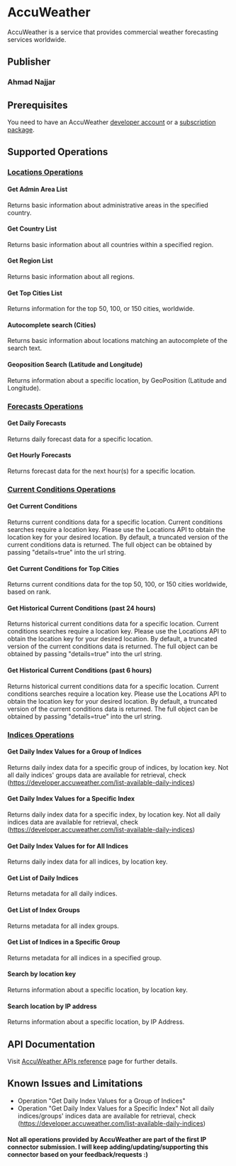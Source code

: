# AccuWeather
AccuWeather is a service that provides commercial weather forecasting services worldwide.

## Publisher
### Ahmad Najjar

## Prerequisites
You need to have an AccuWeather [developer account](https://developer.accuweather.com/) or a [subscription package](https://developer.accuweather.com/packages).

## Supported Operations
### [Locations Operations](https://developer.accuweather.com/accuweather-locations-api/apis)
#### Get Admin Area List
Returns basic information about administrative areas in the specified country.

#### Get Country List
Returns basic information about all countries within a specified region.

#### Get Region List
Returns basic information about all regions.

#### Get Top Cities List
Returns information for the top 50, 100, or 150 cities, worldwide.

#### Autocomplete search (Cities)
Returns basic information about locations matching an autocomplete of the search text.

#### Geoposition Search (Latitude and Longitude)
Returns information about a specific location, by GeoPosition (Latitude and Longitude).

### [Forecasts Operations](https://developer.accuweather.com/accuweather-forecast-api/apis)
#### Get Daily Forecasts
Returns daily forecast data for a specific location.

#### Get Hourly Forecasts
Returns forecast data for the next hour(s) for a specific location.

### [Current Conditions Operations](https://developer.accuweather.com/accuweather-current-conditions-api/apis)
#### Get Current Conditions
Returns current conditions data for a specific location. Current conditions searches require a location key. Please use the Locations API to obtain the location key for your desired location. By default, a truncated version of the current conditions data is returned. The full object can be obtained by passing "details=true" into the url string.

#### Get Current Conditions for Top Cities
Returns current conditions data for the top 50, 100, or 150 cities worldwide, based on rank.

#### Get Historical Current Conditions (past 24 hours)
Returns historical current conditions data for a specific location. Current conditions searches require a location key. Please use the Locations API to obtain the location key for your desired location. By default, a truncated version of the current conditions data is returned. The full object can be obtained by passing "details=true" into the url string.

#### Get Historical Current Conditions (past 6 hours)
Returns historical current conditions data for a specific location. Current conditions searches require a location key. Please use the Locations API to obtain the location key for your desired location. By default, a truncated version of the current conditions data is returned. The full object can be obtained by passing "details=true" into the url string.

### [Indices Operations](https://developer.accuweather.com/accuweather-indices-api/apis)
#### Get Daily Index Values for a Group of Indices
Returns daily index data for a specific group of indices, by location key. Not all daily indices' groups data are available for retrieval, check (https://developer.accuweather.com/list-available-daily-indices)

#### Get Daily Index Values for a Specific Index
Returns daily index data for a specific index, by location key. Not all daily indices data are available for retrieval, check (https://developer.accuweather.com/list-available-daily-indices)

#### Get Daily Index Values for for All Indices
Returns daily index data for all indices, by location key.

#### Get List of Daily Indices
Returns metadata for all daily indices.

#### Get List of Index Groups
Returns metadata for all index groups.

#### Get List of Indices in a Specific Group
Returns metadata for all indices in a specified group.

#### Search by location key
Returns information about a specific location, by location key.

#### Search location by IP address
Returns information about a specific location, by IP Address.

## API Documentation
Visit [AccuWeather APIs reference](https://developer.accuweather.com/apis) page for further details.

## Known Issues and Limitations
* Operation "Get Daily Index Values for a Group of Indices"
* Operation "Get Daily Index Values for a Specific Index"
Not all daily indices/groups' indices data are available for retrieval, check (https://developer.accuweather.com/list-available-daily-indices)

#### Not all operations provided by AccuWeather are part of the first IP connector submission. I will keep adding/updating/supporting this connector based on your feedback/requests :)